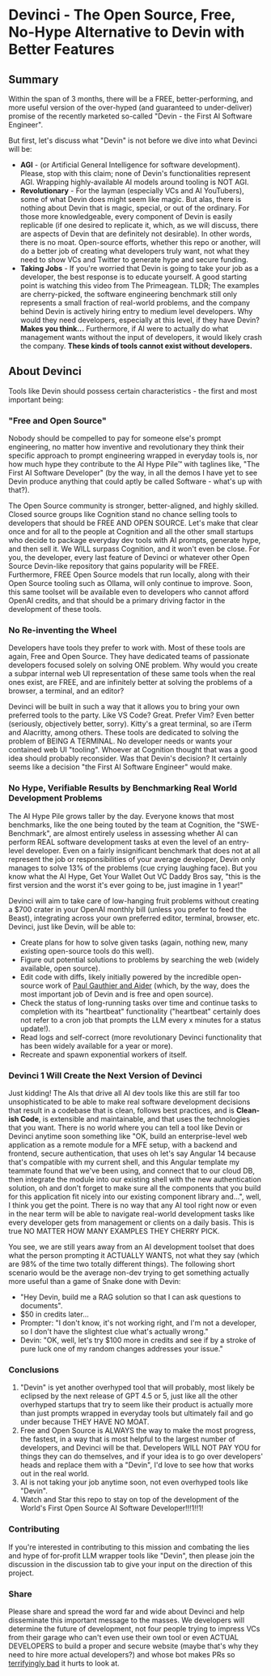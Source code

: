# Devinci - The Open Source, Free, No-Hype Alternative to Devin with Better Features

## Summary

Within the span of 3 months, there will be a FREE, better-performing, and more useful version of the over-hyped (and guaranteed to under-deliver) promise of the recently marketed so-called "Devin - the First AI Software Engineer".

But first, let's discuss what "Devin" is not before we dive into what Devinci will be:

- **AGI** - (or Artificial General Intelligence for software development). Please, stop with this claim; none of Devin's functionalities represent AGI. Wrapping highly-available AI models around tooling is NOT AGI.
- **Revolutionary** - For the layman (especially VCs and AI YouTubers), some of what Devin does might seem like magic. But alas, there is nothing about Devin that is magic, special, or out of the ordinary. For those more knowledgeable, every component of Devin is easily replicable (if one desired to replicate it, which, as we will discuss, there are aspects of Devin that are definitely not desirable). In other words, there is no moat. Open-source efforts, whether this repo or another, will do a better job of creating what developers truly want, not what they need to show VCs and Twitter to generate hype and secure funding.
- **Taking Jobs** - If you're worried that Devin is going to take your job as a developer, the best response is to educate yourself. A good starting point is watching this video from The Primeagean. TLDR; The examples are cherry-picked, the software engineering benchmark still only represents a small fraction of real-world problems, and the company behind Devin is actively hiring entry to medium level developers. Why would they need developers, especially at this level, if they have Devin? **Makes you think...** Furthermore, if AI were to actually do what management wants without the input of developers, it would likely crash the company. **These kinds of tools cannot exist without developers.**

## About Devinci

Tools like Devin should possess certain characteristics - the first and most important being:

### "Free and Open Source"

Nobody should be compelled to pay for someone else's prompt engineering, no matter how inventive and revolutionary they think their specific approach to prompt engineering wrapped in everyday tools is, nor how much hype they contribute to the AI Hype Pile™ with taglines like, "The First AI Software Developer" (by the way, in all the demos I have yet to see Devin produce anything that could aptly be called Software - what's up with that?).

The Open Source community is stronger, better-aligned, and highly skilled. Closed source groups like Cognition stand no chance selling tools to developers that should be FREE AND OPEN SOURCE. Let's make that clear once and for all to the people at Cognition and all the other small startups who decide to package everyday dev tools with AI prompts, generate hype, and then sell it. We WILL surpass Cognition, and it won't even be close. For you, the developer, every last feature of Devinci or whatever other Open Source Devin-like repository that gains popularity will be FREE. Furthermore, FREE Open Source models that run locally, along with their Open Source tooling such as Ollama, will only continue to improve. Soon, this same toolset will be available even to developers who cannot afford OpenAI credits, and that should be a primary driving factor in the development of these tools.

### No Re-inventing the Wheel

Developers have tools they prefer to work with. Most of these tools are again, Free and Open Source. They have dedicated teams of passionate developers focused solely on solving ONE problem. Why would you create a subpar internal web UI representation of these same tools when the real ones exist, are FREE, and are infinitely better at solving the problems of a browser, a terminal, and an editor?

Devinci will be built in such a way that it allows you to bring your own preferred tools to the party. Like VS Code? Great. Prefer Vim? Even better (seriously, objectively better, sorry). Kitty's a great terminal, so are iTerm and Alacritty, among others. These tools are dedicated to solving the problem of BEING A TERMINAL. No developer needs or wants your contained web UI "tooling". Whoever at Cognition thought that was a good idea should probably reconsider. Was that Devin's decision? It certainly seems like a decision "the First AI Software Engineer" would make.

### No Hype, Verifiable Results by Benchmarking Real World Development Problems

The AI Hype Pile grows taller by the day. Everyone knows that most benchmarks, like the one being touted by the team at Cognition, the "SWE-Benchmark", are almost entirely useless in assessing whether AI can perform REAL software development tasks at even the level of an entry-level developer. Even on a fairly insignificant benchmark that does not at all represent the job or responsibilities of your average developer, Devin only manages to solve 13% of the problems (cue crying laughing face). But you know what the AI Hype, Get Your Wallet Out VC Daddy Bros say, "this is the first version and the worst it's ever going to be, just imagine in 1 year!"

Devinci will aim to take care of low-hanging fruit problems without creating a $700 crater in your OpenAI monthly bill (unless you prefer to feed the Beast), integrating across your own preferred editor, terminal, browser, etc. Devinci, just like Devin, will be able to:

- Create plans for how to solve given tasks (again, nothing new, many existing open-source tools do this well).
- Figure out potential solutions to problems by searching the web (widely available, open source).
- Edit code with diffs, likely initially powered by the incredible open-source work of [Paul Gauthier and Aider](https://github.com/paul-gauthier/aider) (which, by the way, does the most important job of Devin and is free and open source).
- Check the status of long-running tasks over time and continue tasks to completion with its "heartbeat" functionality ("heartbeat" certainly does not refer to a cron job that prompts the LLM every x minutes for a status update!).
- Read logs and self-correct (more revolutionary Devinci functionality that has been widely available for a year or more).
- Recreate and spawn exponential workers of itself.

### Devinci 1 Will Create the Next Version of Devinci

Just kidding! The AIs that drive all AI dev tools like this are still far too unsophisticated to be able to make real software development decisions that result in a codebase that is clean, follows best practices, and is **Clean-ish Code**, is extensible and maintainable, and that uses the technologies that you want. There is no world where you can tell a tool like Devin or Devinci anytime soon something like "OK, build an enterprise-level web application as a remote module for a MFE setup, with a backend and frontend, secure authentication, that uses oh let's say Angular 14 because that's compatible with my current shell, and this Angular template my teammate found that we've been using, and connect that to our cloud DB, then integrate the module into our existing shell with the new authentication solution, oh and don't forget to make sure all the components that you build for this application fit nicely into our existing component library and...", well, I think you get the point. There is no way that any AI tool right now or even in the near term will be able to navigate real-world development tasks like every developer gets from management or clients on a daily basis. This is true NO MATTER HOW MANY EXAMPLES THEY CHERRY PICK.

You see, we are still years away from an AI development toolset that does what the person prompting it ACTUALLY WANTS, not what they say (which are 98% of the time two totally different things). The following short scenario would be the average non-dev trying to get something actually more useful than a game of Snake done with Devin:

- "Hey Devin, build me a RAG solution so that I can ask questions to documents".
- $50 in credits later...
- Prompter: "I don't know, it's not working right, and I'm not a developer, so I don't have the slightest clue what's actually wrong."
- Devin: "OK, well, let's try $100 more in credits and see if by a stroke of pure luck one of my random changes addresses your issue."

### Conclusions

1. "Devin" is yet another overhyped tool that will probably, most likely be eclipsed by the next release of GPT 4.5 or 5, just like all the other overhyped startups that try to seem like their product is actually more than just prompts wrapped in everyday tools but ultimately fail and go under because THEY HAVE NO MOAT.
2. Free and Open Source is ALWAYS the way to make the most progress, the fastest, in a way that is most helpful to the largest number of developers, and Devinci will be that. Developers WILL NOT PAY YOU for things they can do themselves, and if your idea is to go over developers' heads and replace them with a "Devin", I'd love to see how that works out in the real world.
3. AI is not taking your job anytime soon, not even overhyped tools like "Devin".
4. Watch and Star this repo to stay on top of the development of the World's First Open Source AI Software Developer!!!1!!1!

### Contributing

If you're interested in contributing to this mission and combating the lies and hype of for-profit LLM wrapper tools like "Devin", then please join the discussion in the discussion tab to give your input on the direction of this project.

### Share

Please share and spread the word far and wide about Devinci and help disseminate this important message to the masses. We developers will determine the future of development, not four people trying to impress VCs from their garage who can't even use their own tool or even ACTUAL DEVELOPERS to build a proper and secure website (maybe that's why they need to hire more actual developers?) and whose bot makes PRs so [terrifyingly bad](https://www.reddit.com/r/singularity/comments/1bcyqup/comment/kuj0twu/?utm_source=share&utm_medium=web3x&utm_name=web3xcss&utm_term=1&utm_content=share_button) it hurts to look at.
